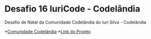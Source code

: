 # Desafio 16 IuriCode - Codelândia
Desafio de Natal da Comunidade Codelândia do Iuri Silva - Codelândia

*[Comunidade Codelândia](https://discord.com/invite/QevDJqCzaY)
*[Link do Projeto](https://www.figma.com/file/Yb9IBH56g7T1hdIyZ3BMNO/Desafios---Codelândia?node-id=39340%3A782)
